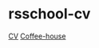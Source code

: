 # rsschool-cv

[CV](https://letasonce.github.io/rsschool-cv/cv)
[Coffee-house](https://letasonce.github.io/rsschool-cv/coffee-house)
